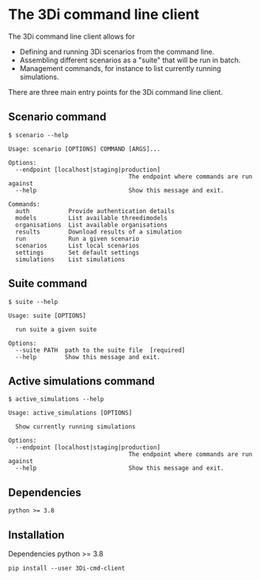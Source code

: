 # The 3Di command line client

The 3Di command line client allows for 

 - Defining and running 3Di scenarios from the command line. 
 - Assembling different scenarios as a "suite" that will be run in batch.    
 - Management commands, for instance to list currently running simulations. 
 
There are three main entry points for the 3Di command line client.

## Scenario command

```
$ scenario --help

Usage: scenario [OPTIONS] COMMAND [ARGS]...

Options:
  --endpoint [localhost|staging|production]
                                  The endpoint where commands are run against
  --help                          Show this message and exit.

Commands:
  auth           Provide authentication details
  models         List available threedimodels
  organisations  List available organisations
  results        Download results of a simulation
  run            Run a given scenario
  scenarios      List local scenarios
  settings       Set default settings
  simulations    List simulations
```


## Suite command

```
$ suite --help

Usage: suite [OPTIONS]

  run suite a given suite

Options:
  --suite PATH  path to the suite file  [required]
  --help        Show this message and exit.
``` 


## Active simulations command

```
$ active_simulations --help

Usage: active_simulations [OPTIONS]

  Show currently running simulations

Options:
  --endpoint [localhost|staging|production]
                                  The endpoint where commands are run against
  --help                          Show this message and exit.

```

## Dependencies

`python >= 3.8`


## Installation

Dependencies python >= 3.8

```
pip install --user 3Di-cmd-client
```


